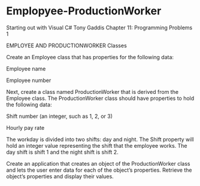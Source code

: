 # Emplopyee-ProductionWorker
Starting out with Visual C# 
Tony Gaddis 
Chapter 11: Programming Problems 1

EMPLOYEE AND PRODUCTIONWORKER Classes

Create an Employee class that has properties for the following data:

Employee name

Employee number

Next, create a class named ProductionWorker that is derived from the Employee class. The ProductionWorker class should have properties to hold the following data:

Shift number (an integer, such as 1, 2, or 3)

Hourly pay rate

The workday is divided into two shifts: day and night. The Shift property will hold an integer value representing the shift that the employee works. The day shift is shift 1 and the night shift is shift 2.

Create an application that creates an object of the ProductionWorker class and lets the user enter data for each of the object’s properties. Retrieve the object’s properties and display their values.
